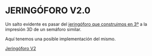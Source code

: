 # **JERINGÓFORO V2.0**

Un salto evidente es pasar del [jeringóforo que construimos en 3º](https://github.com/angelmicelti/TecnoVilladiego3/blob/master/Proyectos/jeringoforo.md) a la impresión 3D de un semáforo similar.  

Aquí tenemos una posible implementación del mismo.  

[Jeringóforo V2](jeringoforoV2.stl)  

<script src="https://embed.github.com/view/3d/angelmicelti/TecnoVilladiego4/blob/master/PROY/jeringoforoV2.stl"></script>

